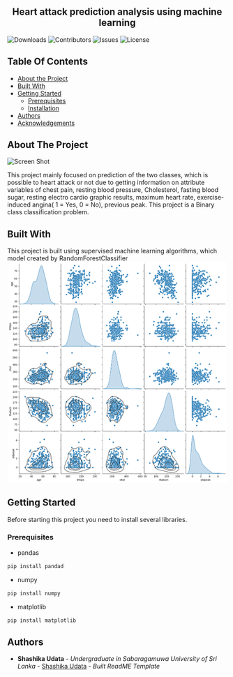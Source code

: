 <br/>
<p align="center">
  <h2 align="center">Heart attack prediction analysis  using machine learning</h2>

</p>

![Downloads](https://img.shields.io/github/downloads/code9633/Heart-Attack-Prediction-and-Analysis/total) ![Contributors](https://img.shields.io/github/contributors/code9633/Heart-Attack-Prediction-and-Analysis?color=dark-green) ![Issues](https://img.shields.io/github/issues/code9633/Heart-Attack-Prediction-and-Analysis) ![License](https://img.shields.io/github/license/code9633/Heart-Attack-Prediction-and-Analysis) 

## Table Of Contents

* [About the Project](#about-the-project)
* [Built With](#built-with)
* [Getting Started](#getting-started)
  * [Prerequisites](#prerequisites)
  * [Installation](#installation)
* [Authors](#authors)
* [Acknowledgements](#acknowledgements)

## About The Project

![Screen Shot](https://www.icegif.com/wp-content/uploads/2023/05/icegif-832.gif)

This project mainly focused on prediction of the two classes, which is possible to heart attack or  not due to getting information on attribute variables of chest pain, resting blood pressure, Cholesterol, fasting blood sugar, resting electro cardio graphic results, maximum heart rate, exercise-induced angina( 1 = Yes,  0 = No), previous peak. This project is a Binary class classification problem.

## Built With

This  project is built using supervised machine learning algorithms, which model created by RandomForestClassifier
![Alt text](github/image.png)

## Getting Started

Before starting this project you need to install several libraries.

### Prerequisites

* pandas

```sh
pip install pandad
```
* numpy

```sh
pip install numpy
```
* matplotlib

```sh
pip install matplotlib
```

## Authors

* **Shashika Udata** - *Undergraduate in Sabaragamuwa University of Sri Lanka* - [Shashika Udata](https://github.com/Code9633/) - *Built ReadME Template*

